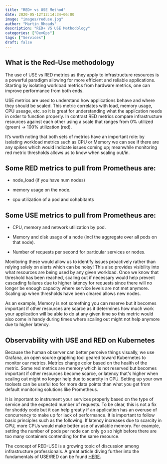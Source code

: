 ```yaml
---
title: "RED+ vs USE Method"
date: 2020-05-12T12:14:34+06:00
image: "images/reduse.jpg"
author: "Martin Rhoads"
description: "RED+ VS USE Methodology"
categories: ["DevOps"]
tags: ["Services"]
draft: false
---
```


## What is the Red-Use methodology

The use of USE vs RED metrics as they apply to infrastructure resources is a powerful paradigm allowing for more efficient and reliable applications. Starting by isolating workload metrics from hardware metrics, one can improve performance from both ends.

USE metrics are used to understand how applications behave and where they should be scaled. This metric correlates with load, memory usage, CPU useage, etc. so it is great for understanding what the application needs in order to function properly. In contrast RED metrics compare infrastructure resources against each other using a scale that ranges from 0% utilized (green) -> 100% utilization (red).

It’s worth noting that both sets of metrics have an important role: by isolating workload metrics such as CPU or Memory we can see if there are any spikes which would indicate issues coming up; meanwhile monitoring red metric thresholds allows us to know when scaling out/in.


## Some RED metrics to pull from Prometheus are:

- node_load (if you have num nodes)

- memory usage on the node.

- cpu utilization of a pod and cohabitants


## Some USE metrics to pull from Prometheus are:

- CPU, memory and network utilization by pod.

- Memory and disk usage of a node (incl the aggregate over all pods on that node).

- Number of requests per second for particular services or nodes.


Monitoring these would allow us to identify issues proactively rather than relying solely on alerts which can be noisy! This also provides visibility into what resources are being used by any given workload. Once we know that threshold has been reached, scaling out if necessary would help prevent cascading failures due to higher latency for requests since there will no longer be enough capacity where service levels are not met anymore. Scaling up when thresholds have been cleared allows new nodes.

As an example, Memory is not something you can reserve but it becomes important if other resources are scarce as it determines how much work your application will be able to do at any given time so this metric would also come in handy during times where scaling out might not help anymore due to higher latency.


## Observability with USE and RED on Kubernetes

Because the human observer can better perceive things visually, we use Grafana, an open source graphing tool geared toward Kubernetes to monitor our metrics. Metrics change color based on the health of the metric. Some red metrics are memory which is not reserved but becomes important if other resources become scarce, or latency that's higher when scaling out might no longer help due to scarcity in CPU. Setting up your own toolsets can be useful too for more data points than what you get from default monitoring solutions like Prometheus.

It is important to instrument your services properly based on the type of service and the expected number of requests. To be clear, this is not a fix for shoddy code but it can help greatly if an application has an overuse of concurrency to make up for lack of performance. It is important to follow basic principles such as the following. If latency increases due to scarcity in CPU, more CPUs would make better use of available memory. For example, setting the number of pods per node can only go so high before there are too many containers contending for the same resource.

The concept of RED-USE is a growing topic of discussion among infrastructure professionals.
A great article diving further into the fundamentals of USE/RED can be found [HERE](https://orangematter.solarwinds.com/2017/10/05/monitoring-and-observability-with-use-and-red/).
